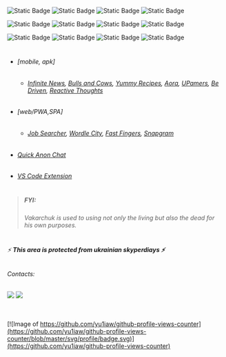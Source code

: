 ![Static Badge](https://img.shields.io/badge/-Expo-000020?logo=expo&logoColor=ivory&style=for-the-badge) ![Static Badge](https://img.shields.io/badge/-React-61DAFB?logo=react&logoColor=ivory&style=for-the-badge) ![Static Badge](https://img.shields.io/badge/-Next-000000?logo=next.js&logoColor=ivory&style=for-the-badge) ![Static Badge](https://img.shields.io/badge/-hono-E36002?logo=hono&logoColor=ivory&style=for-the-badge)
  
![Static Badge](https://img.shields.io/badge/-Prisma-2D3748?logo=prisma&logoColor=ivory&style=for-the-badge) ![Static Badge](https://img.shields.io/badge/-postgresql-4169E1?logo=postgresql&logoColor=ivory&style=for-the-badge) ![Static Badge](https://img.shields.io/badge/-sqlite-003B57?logo=sqlite&logoColor=ivory&style=for-the-badge) ![Static Badge](https://img.shields.io/badge/-firestore-DD2C00?logo=firebase&logoColor=ivory&style=for-the-badge)

![Static Badge](https://img.shields.io/badge/-JavaScript-F7DF1E?logo=javascript&logoColor=ivory&style=for-the-badge) ![Static Badge](https://img.shields.io/badge/-TypeScript-3178C6?logo=typescript&logoColor=ivory&style=for-the-badge) ![Static Badge](https://img.shields.io/badge/-TailwindCSS-06B6D4?logo=tailwind%20css&logoColor=ivory&style=for-the-badge) ![Static Badge](https://img.shields.io/badge/-framer%20motion-0055FF?logo=framer&logoColor=ivory&style=for-the-badge)

#
- ###### [mobile, apk]
  - ###### [Infinite News](https://www.dropbox.com/scl/fo/6yxthablas87ta4m9vi14/ANjKfwPjGqlzyhj4JCfxPD8?rlkey=8wu1amqatcdlb58yt1gl8rlmj&st=bk5n2z6h&dl=0), [Bulls and Cows](https://www.dropbox.com/scl/fo/jii2ogqy4q3mj1owr4w9l/ADTuL_UA8vlkFEGQ3S46FrA?rlkey=ro50rmvixvd7ixgbqwiq0lf54&st=8kd60vg7&dl=0), [Yummy Recipes](https://www.dropbox.com/scl/fo/1j4dvog6u475afzpldbzv/AC5TBijO2uqabidPSDzxuk4?rlkey=qvoerjznyi1hcch0k1jwuuag4&st=q0it2mrb&dl=0), [Aora](https://www.dropbox.com/scl/fo/33n6hpwsrvue52atc9rak/AGnRiJJfAhYjxoZe1lA_zvs?rlkey=yqlwsi9qyef9977pxcctdbw7g&st=lj1an37h&dl=0), [UPamers](https://www.dropbox.com/scl/fo/vihf11og1burij4is97cf/AFJ7yLk0Bq3li5WBKJ2DtlU?rlkey=78w8h1mhcjcqqv15vv6qdimmx&st=rl7kekrd&dl=0), [Be Driven](https://www.dropbox.com/scl/fo/nrzdbii67ocvlvg5w9y19/ABpYTf3sCN_8y6klpxBy5ZM?rlkey=7xmhb0y73drv1qm5acfzt4pzt&st=ipmw13se&dl=0), [Reactive Thoughts](https://www.dropbox.com/scl/fo/zvrptoifw3bydjnhmy6yd/AEuLncUVrRrr8wPo6DIuojk?rlkey=rj0r8774zmfi3ig9k1m85yvf2&st=9akmdrhp&dl=0)
- ###### [web/PWA,SPA]
  - ###### [Job Searcher](https://job-seacher.netlify.app), [Wordle City](https://wordle-british-city.netlify.app), [Fast Fingers](https://yu1ia-warming-up-fingers.netlify.app), [Snapgram](https://snapgramar.netlify.app/)
- ###### [Quick Anon Chat](https://chat-u6d0.onrender.com)
- ###### [VS Code Extension](https://marketplace.visualstudio.com/items?itemName=yu1ia-vasyleniuk.react-reactnative-snippets-essential)
#

  > ##### FYI:
  > ###### Vakarchuk is used to using not only the living but also the dead for his own purposes. 
#
  ###### ⚡ **_This area is protected from ukrainian skyperdiays ⚡_**
  
###### Contacts: 
<a href="https://t.me/yu1iaw"><img src="https://img.shields.io/badge/-Telegram-26A5E4?logo=telegram&logoColor=ivory" /></a>  <a href="mailto:vasilenyuky@gmail.com"><img src="https://img.shields.io/badge/-Gmail-EA4335?logo=gmail&logoColor=ivory" /></a><br /><br /><br />


[![Image of https://github.com/yu1iaw/github-profile-views-counter](https://github.com/yu1iaw/github-profile-views-counter/blob/master/svg/profile/badge.svg)](https://github.com/yu1iaw/github-profile-views-counter)


